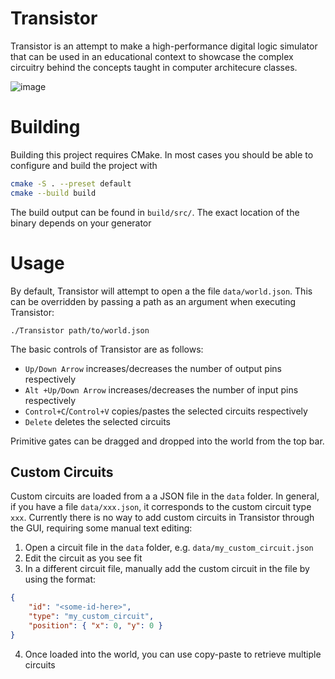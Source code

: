 # Transistor
Transistor is an attempt to make a high-performance digital logic simulator that can be used in an educational context to showcase the complex circuitry behind the concepts taught in computer architecure classes.

![image](https://github.com/Vafdaf12/transistor/assets/25525445/58ce5173-615b-4394-a9ce-5552eb62693b)

# Building
Building this project requires CMake. In most cases you should be able to configure and build the project with
```sh
cmake -S . --preset default 
cmake --build build
```

The build output can be found in `build/src/`. The exact location of the binary depends on your generator

# Usage
By default, Transistor will attempt to open a the file `data/world.json`. This can be overridden by passing a path as an argument when executing Transistor:
```
./Transistor path/to/world.json
```

The basic controls of Transistor are as follows:
- `Up/Down Arrow` increases/decreases the number of output pins respectively
- `Alt +Up/Down Arrow` increases/decreases the number of input pins respectively
- `Control+C`/`Control+V` copies/pastes the selected circuits respectively
- `Delete` deletes the selected circuits

Primitive gates can be dragged and dropped into the world from the top bar. 

## Custom Circuits
Custom circuits are loaded from a a JSON file in the `data` folder. In general, if you have a file `data/xxx.json`, it corresponds to the custom circuit type `xxx`. Currently there is no way to add custom circuits in Transistor through the GUI, requiring some manual text editing:
1. Open a circuit file in the `data` folder, e.g. `data/my_custom_circuit.json`
2. Edit the circuit as you see fit
3. In a different circuit file, manually add the custom circuit in the file by using the format:
```json
{
    "id": "<some-id-here>",
    "type": "my_custom_circuit",
    "position": { "x": 0, "y": 0 }
}
```
4. Once loaded into the world, you can use copy-paste to retrieve multiple circuits

